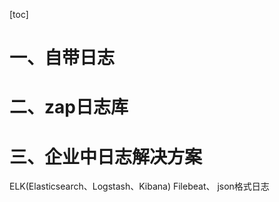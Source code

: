 [toc]



# 一、自带日志

# 二、zap日志库

# 三、企业中日志解决方案

ELK(Elasticsearch、Logstash、Kibana) Filebeat、 json格式日志



